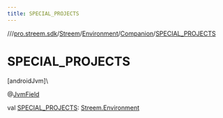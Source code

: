 ```yaml
---
title: SPECIAL_PROJECTS
---
```

//[<root>](../../../../../index.html)/[pro.streem.sdk](../../../index.html)/[Streem](../../index.html)/[Environment](../index.html)/[Companion](index.html)/[SPECIAL_PROJECTS](-s-p-e-c-i-a-l_-p-r-o-j-e-c-t-s.html)



# SPECIAL_PROJECTS



[androidJvm]\




@[JvmField](https://kotlinlang.org/api/latest/jvm/stdlib/kotlin.jvm/-jvm-field/index.html)



val [SPECIAL_PROJECTS](-s-p-e-c-i-a-l_-p-r-o-j-e-c-t-s.html): [Streem.Environment](../index.html)




